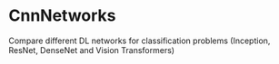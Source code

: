 # CnnNetworks
Compare different DL networks for classification problems (Inception, ResNet, DenseNet and Vision Transformers)  

